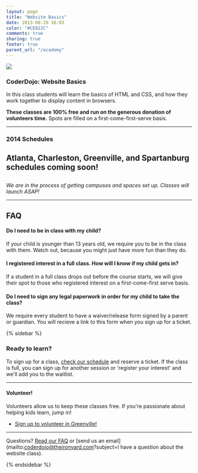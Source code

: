 ```yaml
---
layout: page
title: "Website Basics"
date: 2013-08-29 16:03
color: "#CE822C"  
comments: true
sharing: true
footer: true
parent_url: "/academy"
---
```


<img src="/images/education/labs/labs-picture.jpg" style="border-radius: 3px;">

### CoderDojo: Website Basics

In this class students will learn the basics of HTML and CSS, and how they work together to display content in browsers. 

**These classes are 100% free and run on the generous donation of volunteers time.** Spots are filled on a first-come-first-serve basis. 

---
<a id="schedule"></a>
### 2014 Schedules

<h4 style="font-size:21px;">Atlanta, Charleston, Greenville, and Spartanburg schedules coming soon!</h4>

*We are in the process of getting campuses and spaces set up. Classes will launch ASAP!*

---
<a id="faq"></a>
## FAQ

#### Do I need to be in class with my child?

If your child is younger than 13 years old, we require you to be in the class with them. Watch out, because you might just have more fun than they do. 

#### I registered interest in a full class. How will I know if my child gets in?

If a student in a full class drops out before the course starts, we will give their spot to those who registered interest on a first-come-first serve basis. 

#### Do I need to sign any legal paperwork in order for my child to take the class? 

We require every student to have a waiver/release form signed by a parent or guardian. You will recieve a link to this form when you sign up for a ticket. 

{% sidebar %}

### Ready to learn?

To sign up for a class, [check our schedule](#schedule) and reserve a ticket. If the class is full, you can sign up for another session or 'register your interest' and we'll add you to the waitlist. 

---
#### Volunteer!

Volunteers allow us to keep these classes free. If you're passionate about helping kids learn, jump in!

<ul>
  <li><a href="http://eepurl.com/DWo8v"> Sign up to volunteer in Greenville!</a></li>
</ul>

---


Questions? [Read our FAQ](#faq) or [send us an email](mailto:coderdojo@theironyard.com?subject=I have a question about the website class).

{% endsidebar %}

